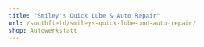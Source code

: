 ```yaml
---
title: "Smiley's Quick Lube & Auto Repair"
url: /southfield/smileys-quick-lube-und-auto-repair/
shop: Autowerkstatt
---
```

